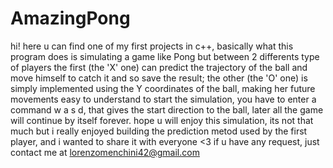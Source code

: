 # AmazingPong

hi!
here u can find one of my first projects in c++, basically what this program does is simulating a game like Pong but between 2 differents type of players
the first (the 'X' one) can predict the trajectory of the ball and move himself to catch it and so save the result;
the other (the 'O' one) is simply implemented using the Y coordinates of the ball, making her future movements easy to understand
to start the simulation, you have to enter a command w a s d, that gives the start direction to the ball, later all the game will continue by itself forever.
hope u will enjoy this simulation, its not that much but i really enjoyed building the prediction metod used by the first player,
and i wanted to share it with everyone <3
if u have any request, just contact me at lorenzomenchini42@gmail.com

